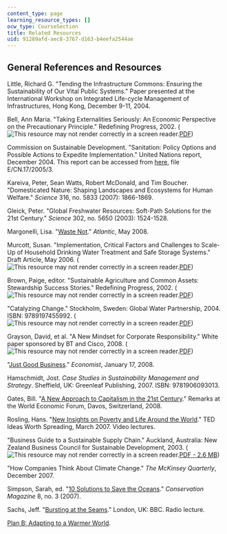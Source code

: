 ```yaml
---
content_type: page
learning_resource_types: []
ocw_type: CourseSection
title: Related Resources
uid: 91289afd-aec8-3767-d163-b4eefa2544ae
---
```


General References and Resources
--------------------------------

Little, Richard G. "Tending the Infrastructure Commons: Ensuring the Sustainability of Our Vital Public Systems." Paper presented at the International Workshop on Integrated Life-cycle Management of Infrastructures, Hong Kong, December 9-11, 2004.

Bell, Ann Maria. "Taking Externalities Seriously: An Economic Perspective on the Precautionary Principle." Redefining Progress, 2002. (![This resource may not render correctly in a screen reader.](/images/inacessible.gif)[PDF](http://annmariabell.com/research/AMBell_precaution_short.pdf))

Commission on Sustainable Development. "Sanitation: Policy Options and Possible Actions to Expedite Implementation." United Nations report, December 2004. This report can be accessed from [here](http://www.un.org/News/Press/docs/2005/envdev823.doc.htm), file E/CN.17/2005/3.

Kareiva, Peter, Sean Watts, Robert McDonald, and Tim Boucher. "Domesticated Nature: Shaping Landscapes and Ecosystems for Human Welfare." _Science_ 316, no. 5833 (2007): 1866-1869.

Gleick, Peter. "Global Freshwater Resources: Soft-Path Solutions for the 21st Century." _Science_ 302, no. 5650 (2003): 1524-1528.

Margonelli, Lisa. "[Waste Not](http://www.theatlantic.com/doc/200805/recycled-steam)." _Atlantic_, May 2008.

Murcott, Susan. "Implementation, Critical Factors and Challenges to Scale-Up of Household Drinking Water Treatment and Safe Storage Systems." Draft Article, May 2006. (![This resource may not render correctly in a screen reader.](/images/inacessible.gif)[PDF](http://www.hip.watsan.net/content/download/1217/6114/file/20060501-HWTS-Murcott.pdf))

Brown, Paige, editor. "Sustainable Agriculture and Common Assets: Stewardship Success Stories." Redefining Progress, 2002. (![This resource may not render correctly in a screen reader.](/images/inacessible.gif)[PDF](http://www.sfenvironment.org/downloads/library/13precprinwhitepaper.pdf))

"Catalyzing Change." Stockholm, Sweden: Global Water Partnership, 2004. ISBN: 9789197455992. (![This resource may not render correctly in a screen reader.](/images/inacessible.gif)[PDF](http://www.gwpforum.org/gwp/library/Catalyzing_change-final.pdf))

Grayson, David, et al. "A New Mindset for Corporate Responsibility." White paper sponsored by BT and Cisco, 2008. (![This resource may not render correctly in a screen reader.](/images/inacessible.gif)[PDF](https://www.semanticscholar.org/paper/A-new-mindset-for-corporate-sustainability-Grayson-Rodr%C3%ADguez/542e792c71a62d9013241c18ed1542706475cca8))

"[Just Good Business](http://www.economist.com./specialreports/displaystory.cfm?story_id=10491077)." _Economist_, January 17, 2008.

Hamschmidt, Jost. _Case Studies in Sustainability Management and Strategy_. Sheffield, UK: Greenleaf Publishing, 2007. ISBN: 9781906093013.

Gates, Bill. "[A New Approach to Capitalism in the 21st Century](https://www.networkworld.com/article/2282669/microsoft-s-bill-gates---a-new-approach-to-capitalism-in-the-21st-century-.html)." Remarks at the World Economic Forum, Davos, Switzerland, 2008.

Rosling, Hans. "[New Insights on Poverty and Life Around the World](http://www.ted.com/index.php/talks/hans_rosling_reveals_new_insights_on_poverty.html)." TED Ideas Worth Spreading, March 2007. Video lectures.

"Business Guide to a Sustainable Supply Chain." Auckland, Australia: New Zealand Business Council for Sustainable Development, 2003. (![This resource may not render correctly in a screen reader.](/images/inacessible.gif)[PDF - 2.6 MB](http://www.nzbcsd.org.nz/supplychain/SupplyChain.pdf))

"How Companies Think About Climate Change." _The McKinsey Quarterly_, December 2007.

Simpson, Sarah, ed. "[10 Solutions to Save the Oceans](https://www.conservationmagazine.org/2008/07/10-solutions-to-save-the-ocean/)." _Conservation Magazine_ 8, no. 3 (2007).

Sachs, Jeff. "[Bursting at the Seams](http://www.bbc.co.uk/radio4/reith2007/lecture1.shtml)." London, UK: BBC. Radio lecture.

[Plan B: Adapting to a Warmer World](https://www.revealnews.org/article/plan-b-adapting-to-a-warmer-world/).